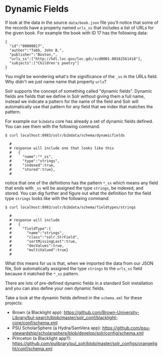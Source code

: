 # Dynamic Fields

If look at the data in the source `data/book.json` file you'll notice that some of the records have a property named `urls_ss` that includes a list of URLs for the given book. For example the book with ID 17 has the following data:

```
{
  "id":"00000017",
  "author":"Tabb, John B.",
  "publisher":"Boston,",
  "urls_ss":["http://hdl.loc.gov/loc.gdc/scd0001.00162561418"],
  "subjects":["Children's poetry"]
}
```

You might be wondering what's the significance of the `_ss` in the URLs field. Why didn't we just name name that property `urls`?

Solr supports the concept of something called "dynamic fields". Dynamic fields are fields that we define in Solr without giving them a full name, instead we indicate a pattern for the name of the field and Solr will automatically use that pattern for any field that we index that matches the pattern.

For example our `bibdata` core has already a set of dynamic fields defined. You can see them with the following command:

```
$ curl localhost:8983/solr/bibdata/schema/dynamicfields

  #
  # response will include one that looks like this
  #   {
  #     "name":"*_ss",
  #     "type":"strings",
  #     "indexed":true,
  #     "stored":true},
  #
```

notice that one of the definitions has the pattern `*_ss` which means any field that ends with `_ss` will be assigned the type `strings`, be indexed, and stored. You can dig further and figure out what the definition for the field type `strings` looks like with the following command:

```
$ curl localhost:8983/solr/bibdata/schema/fieldtypes/strings

  #
  # response will include
  #   {
  #     "fieldType":{
  #       "name":"strings",
  #       "class":"solr.StrField",
  #       "sortMissingLast":true,
  #       "docValues":true,
  #       "multiValued":true}
  #
```

What this means for us is that, when we imported the data from our JSON file, Solr automatically assigned the type `strings` to the `urls_ss` field because it matched the `*_ss` pattern.

There are lots of pre-defined dynamic fields in a standard Solr installation and you can also define your own dynamic fields.

Take a look at the dynamic fields defined in the `schema.xml` for these projects:
* Brown (a Blacklight app): https://github.com/Brown-University-Library/bul-search/blob/master/solr_conf/blacklight-core/conf/schema.xml
* PSU ScholarSphere (a Hydra/SamVera app): https://github.com/psu-stewardship/scholarsphere/blob/develop/solr/config/schema.xml
* Princeton (a Blacklight app?): https://github.com/pulibrary/pul_solr/blob/master/solr_configs/orangelight/conf/schema.xml

